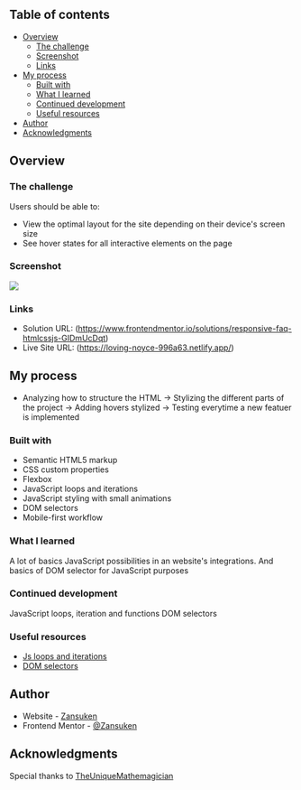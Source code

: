 ## Table of contents

- [Overview](#overview)
  - [The challenge](#the-challenge)
  - [Screenshot](#screenshot)
  - [Links](#links)
- [My process](#my-process)
  - [Built with](#built-with)
  - [What I learned](#what-i-learned)
  - [Continued development](#continued-development)
  - [Useful resources](#useful-resources)
- [Author](#author)
- [Acknowledgments](#acknowledgments)

## Overview

### The challenge

Users should be able to:

- View the optimal layout for the site depending on their device's screen size
- See hover states for all interactive elements on the page

### Screenshot

![](https://i.imgur.com/lTjavqi.png)

### Links

- Solution URL: (https://www.frontendmentor.io/solutions/responsive-faq-htmlcssjs-GIDmUcDqt)
- Live Site URL: (https://loving-noyce-996a63.netlify.app/)

## My process

- Analyzing how to structure the HTML -> Stylizing the different parts of the project -> Adding hovers stylized -> Testing everytime a new featuer is implemented

### Built with

- Semantic HTML5 markup
- CSS custom properties
- Flexbox
- JavaScript loops and iterations
- JavaScript styling with small animations
- DOM selectors
- Mobile-first workflow

### What I learned

A lot of basics JavaScript possibilities in an website's integrations.
And basics of DOM selector for JavaScript purposes

### Continued development

JavaScript loops, iteration and functions
DOM selectors

### Useful resources

- [Js loops and iterations](https://developer.mozilla.org/en-US/docs/Web/JavaScript/Guide/Loops_and_iteration)
- [DOM selectors](https://developer.mozilla.org/en-US/docs/Web/API/Document_object_model/Locating_DOM_elements_using_selectors)

## Author

- Website - [Zansuken](https://github.com/Zansuken)
- Frontend Mentor - [@Zansuken](https://www.frontendmentor.io/profile/Zansuken)

## Acknowledgments

Special thanks to [TheUniqueMathemagician](https://github.com/TheUniqueMathemagician)
